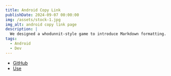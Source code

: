 ```yaml
---
title: Android Copy Link
publishDate: 2024-09-07 00:00:00
img: /assets/stock-1.jpg
img_alt: android copy link page
description: |
  We designed a whodunnit-style game to introduce Markdown formatting. Suspense — suspicion — syntax!
tags:
  - Android
  - Dev
---
```


- [GitHub](https://github.com/wangrunlin/android-copy-link)
- [Use](https://android-copy-link.pages.dev/)

